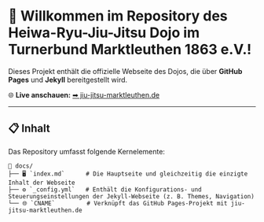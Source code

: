 # 🎌 Willkommen im Repository des **Heiwa-Ryu-Jiu-Jitsu Dojo** im Turnerbund Marktleuthen 1863 e.V.!

Dieses Projekt enthält die offizielle Webseite des Dojos, die über **GitHub Pages** und **Jekyll** bereitgestellt wird.

🌐 **Live anschauen:** [➡ jiu-jitsu-marktleuthen.de](https://jiu-jitsu-marktleuthen.de)

---

## 📋 Inhalt  
Das Repository umfasst folgende Kernelemente:

```
📂 docs/  
├── 🖥️ `index.md`      # Die Hauptseite und gleichzeitig die einzigte Inhalt der Webseite  
├── ⚙️ `_config.yml`   # Enthält die Konfigurations- und Steuerungseinstellungen der Jekyll-Webseite (z. B. Themes, Navigation)  
└── 🌐 `CNAME`         # Verknüpft das GitHub Pages-Projekt mit jiu-jitsu-marktleuthen.de
```